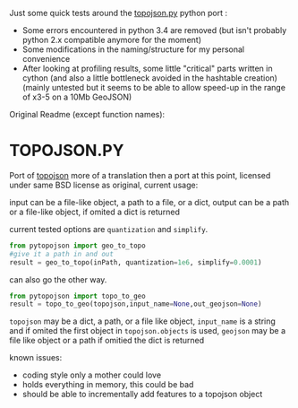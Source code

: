 Just some quick tests around the [topojson.py](https://github.com/calvinmetcalf/topojson.py) python port :
- Some errors encountered in python 3.4 are removed (but isn't probably python 2.x compatible anymore for the moment)
- Some modifications in the naming/structure for my personal convenience
- After looking at profiling results, some little "critical" parts written in cython (and also a little bottleneck avoided in the hashtable creation)
(mainly untested but it seems to be able to allow speed-up in the range of x3-5 on a 10Mb GeoJSON)

Original Readme (except function names):

# TOPOJSON.PY

Port of [topojson](https://github.com/mbostock/topojson) more of a translation then a port at this point, licensed under same BSD license as original, current usage:

input can be a file-like object, a path to a file, or a dict, output can be a path or a file-like object, if omited a dict is returned

current tested options are `quantization` and `simplify`.

```python
from pytopojson import geo_to_topo
#give it a path in and out
result = geo_to_topo(inPath, quantization=1e6, simplify=0.0001)
```

can also go the other way.

```python
from pytopojson import topo_to_geo
result = topo_to_geo(topojson,input_name=None,out_geojson=None)
```
`topojson` may be a dict, a path, or a file like object, `input_name` is a string and if omited
the first object in `topojson.objects` is used, `geojson` may be a file like object or
a path if omitied the dict is returned

known issues:
- coding style only a mother could love
- holds everything in memory, this could be bad
- should be able to incrementally add features to a topojson object
